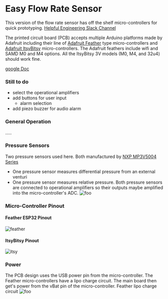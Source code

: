 # Easy Flow Rate Sensor

This version of the flow rate sensor has off the shelf micro-controllers for quick prototyping.
[Helpful Engineering Slack Channel](helpfulengineering.slack.com)

The printed circuit board (PCB) accepts multiple Arduino platforms made by Adafruit including their line of [Adafruit Feather](https://www.adafruit.com/category/777) type micro-controllers and [Adafruit ItsyBitsy](https://www.adafruit.com/category/1008) micro-controllers.   The Adafruit feathers include wifi and SAMD M0 and M4 options. All the ItsyBitsy 3V models (M0, M4, and 32u4) should work fine.

[google Doc](https://docs.google.com/document/d/14zgp7OhsyWClFdLCb04ITVAHAoAawH8Gl29P4oe5PJs/edit?usp=sharing)

### Still to do
- select the operational amplifiers
- add buttons for user input
  - alarm selection
- add piezo buzzer for audio alarm

### General Operation
.....

### Pressure Sensors
Two pressure sensors used here. Both manufactured by [NXP MP3V5004 Series](https://www.nxp.com/docs/en/data-sheet/MP3V5004G.pdf)
- One pressure sensor measures differential pressure from an external venturi
- One pressure sensor measures relative pressure.
Both pressure sensors are connected to operational amplifiers so their outputs maybe amplified into the micro-controller's ADC.
![foo](https://github.com/hydronics2/Easy-Flow_Sensor/blob/master/pics/analog_amplfier.PNG)


### Micro-Controller Pinout
#### Feather ESP32 Pinout
![feather](https://github.com/hydronics2/Easy-Flow_Sensor/blob/master/pics/feather.PNG)
#### ItsyBitsy Pinout
![itsy](https://github.com/hydronics2/Easy-Flow_Sensor/blob/master/pics/itsy.PNG)


### Power
The PCB design uses the USB power pin from the micro-controller. The Feather micro-controllers have a lipo charge circuit.  The main board then get's power from the vBat pin of the micro-controller.
Feather lipo charge circuit
![foo](https://github.com/hydronics2/Easy-Flow_Sensor/blob/master/pics/feather_power.PNG)
